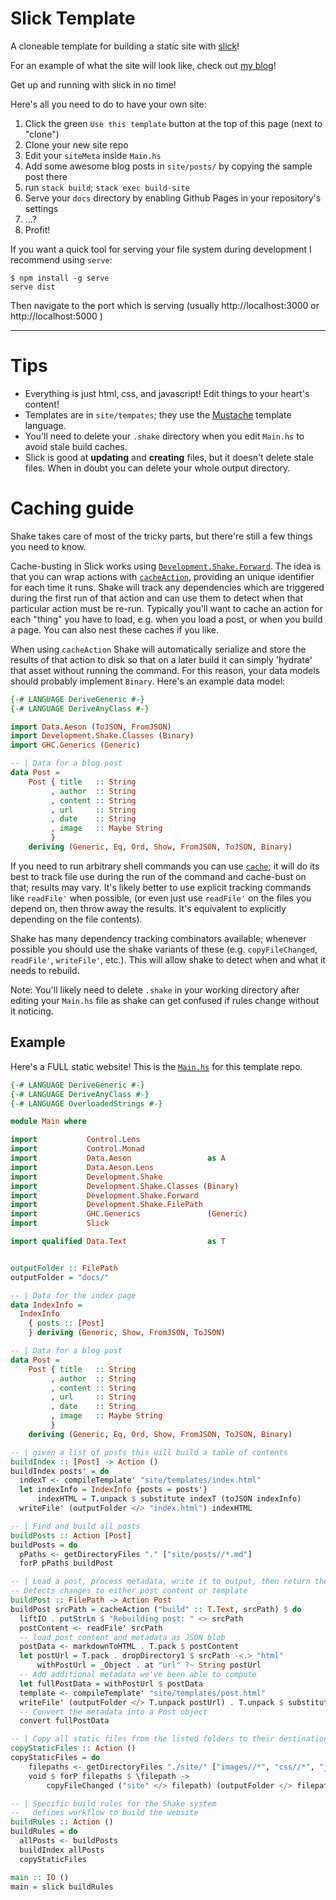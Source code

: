 # Slick Template

A cloneable template for building a static site with [slick](https://github.com/ChrisPenner/slick)!

For an example of what the site will look like, check out [my blog](https://chrispenner.ca)!

Get up and running with slick in no time! 

Here's all you need to do to have your own site:

1. Click the green `Use this template` button at the top of this page (next to "clone")
2. Clone your new site repo
3. Edit your `siteMeta` inside `Main.hs`
4. Add some awesome blog posts in `site/posts/` by copying the sample post there
4. run `stack build`; `stack exec build-site`
5. Serve your `docs` directory by enabling Github Pages in your repository's settings
6. ...?
7. Profit!

If you want a quick tool for serving your file system during development I recommend using `serve`:

```shell
$ npm install -g serve
serve dist
```

Then navigate to the port which is serving (usually http://localhost:3000 or http://localhost:5000 )


---

# Tips

* Everything is just html, css, and javascript! Edit things to your heart's content!
* Templates are in `site/tempates`; they use the [Mustache](https://mustache.github.io/) template language.
* You'll need to delete your `.shake` directory when you edit `Main.hs` to avoid stale build caches.
* Slick is good at **updating** and **creating** files, but it doesn't delete stale files. When in doubt you can delete your whole output directory.

# Caching guide

Shake takes care of most of the tricky parts, but there're still a few things you need to know.

Cache-busting in Slick works using [`Development.Shake.Forward`](https://hackage.haskell.org/package/shake/docs/Development-Shake-Forward.html). The idea is that you can wrap actions with [`cacheAction`](https://hackage.haskell.org/package/shake-0.18.3/docs/Development-Shake-Forward.html#v:cacheAction), providing an unique identifier for each time it runs. Shake will track any dependencies which are triggered during the first run of that action and can use them to detect when that particular action must be re-run. Typically you'll want to cache an action for each "thing" you have to load, e.g. when you load a post, or when you build a page. You can also nest these caches if you like.

When using `cacheAction` Shake will automatically serialize and store the results of that action to disk so that on a later build it can simply 'hydrate' that asset without running the command. For this reason, your data models should probably implement `Binary`. Here's an example data model:

```haskell
{-# LANGUAGE DeriveGeneric #-}
{-# LANGUAGE DeriveAnyClass #-}

import Data.Aeson (ToJSON, FromJSON)
import Development.Shake.Classes (Binary)
import GHC.Generics (Generic)

-- | Data for a blog post
data Post =
    Post { title   :: String
         , author  :: String
         , content :: String
         , url     :: String
         , date    :: String
         , image   :: Maybe String
         }
    deriving (Generic, Eq, Ord, Show, FromJSON, ToJSON, Binary)
```

If you need to run arbitrary shell commands you can use [`cache`](https://hackage.haskell.org/package/shake-0.18.3/docs/Development-Shake-Forward.html#v:cache); it will do its best to track file use during the run of the command and cache-bust on that; results may vary. It's likely better to use explicit tracking commands like `readFile'` when possible, (or even just use `readFile'` on the files you depend on, then throw away the results. It's equivalent to explicitly depending on the file contents).

Shake has many dependency tracking combinators available; whenever possible you should use the shake variants of these (e.g. `copyFileChanged`, `readFile'`, `writeFile'`, etc.). This will allow shake to detect when and what it needs to rebuild.

Note: You'll likely need to delete `.shake` in your working directory after editing your `Main.hs` file as shake can get confused if rules change without it noticing.

## Example

Here's a FULL static website! This is the [`Main.hs`](app/Main.hs) for this template repo.

```haskell
{-# LANGUAGE DeriveGeneric #-}
{-# LANGUAGE DeriveAnyClass #-}
{-# LANGUAGE OverloadedStrings #-}

module Main where

import           Control.Lens
import           Control.Monad
import           Data.Aeson                 as A
import           Data.Aeson.Lens
import           Development.Shake
import           Development.Shake.Classes (Binary)
import           Development.Shake.Forward
import           Development.Shake.FilePath
import           GHC.Generics               (Generic)
import           Slick

import qualified Data.Text                  as T


outputFolder :: FilePath
outputFolder = "docs/"

-- | Data for the index page
data IndexInfo =
  IndexInfo
    { posts :: [Post]
    } deriving (Generic, Show, FromJSON, ToJSON)

-- | Data for a blog post
data Post =
    Post { title   :: String
         , author  :: String
         , content :: String
         , url     :: String
         , date    :: String
         , image   :: Maybe String
         }
    deriving (Generic, Eq, Ord, Show, FromJSON, ToJSON, Binary)

-- | given a list of posts this will build a table of contents
buildIndex :: [Post] -> Action ()
buildIndex posts' = do
  indexT <- compileTemplate' "site/templates/index.html"
  let indexInfo = IndexInfo {posts = posts'}
      indexHTML = T.unpack $ substitute indexT (toJSON indexInfo)
  writeFile' (outputFolder </> "index.html") indexHTML

-- | Find and build all posts
buildPosts :: Action [Post]
buildPosts = do
  pPaths <- getDirectoryFiles "." ["site/posts//*.md"]
  forP pPaths buildPost

-- | Load a post, process metadata, write it to output, then return the post object
-- Detects changes to either post content or template
buildPost :: FilePath -> Action Post
buildPost srcPath = cacheAction ("build" :: T.Text, srcPath) $ do
  liftIO . putStrLn $ "Rebuilding post: " <> srcPath
  postContent <- readFile' srcPath
  -- load post content and metadata as JSON blob
  postData <- markdownToHTML . T.pack $ postContent
  let postUrl = T.pack . dropDirectory1 $ srcPath -<.> "html"
      withPostUrl = _Object . at "url" ?~ String postUrl
  -- Add additional metadata we've been able to compute
  let fullPostData = withPostUrl $ postData
  template <- compileTemplate' "site/templates/post.html"
  writeFile' (outputFolder </> T.unpack postUrl) . T.unpack $ substitute template fullPostData
  -- Convert the metadata into a Post object
  convert fullPostData

-- | Copy all static files from the listed folders to their destination
copyStaticFiles :: Action ()
copyStaticFiles = do
    filepaths <- getDirectoryFiles "./site/" ["images//*", "css//*", "js//*"]
    void $ forP filepaths $ \filepath ->
        copyFileChanged ("site" </> filepath) (outputFolder </> filepath)

-- | Specific build rules for the Shake system
--   defines workflow to build the website
buildRules :: Action ()
buildRules = do
  allPosts <- buildPosts
  buildIndex allPosts
  copyStaticFiles

main :: IO ()
main = slick buildRules
```
